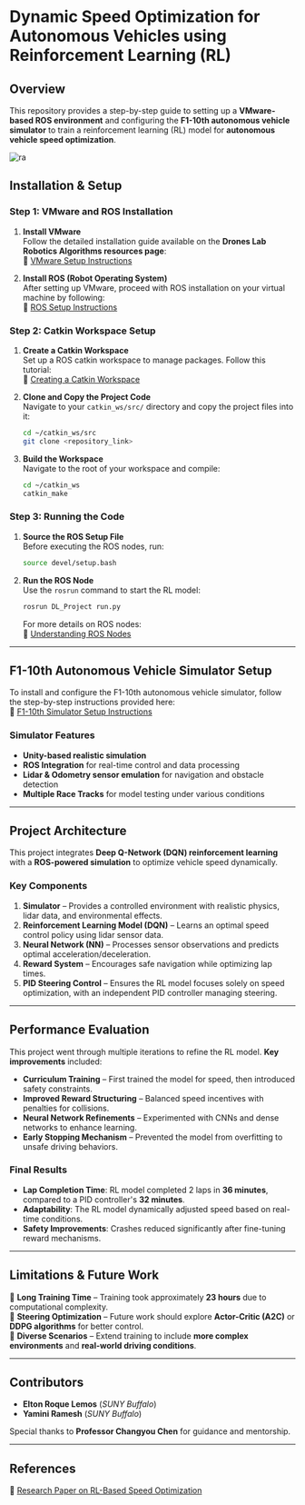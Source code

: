 # **Dynamic Speed Optimization for Autonomous Vehicles using Reinforcement Learning (RL)**

## **Overview**
This repository provides a step-by-step guide to setting up a **VMware-based ROS environment** and configuring the **F1-10th autonomous vehicle simulator** to train a reinforcement learning (RL) model for **autonomous vehicle speed optimization**. 

![ra](https://github.com/user-attachments/assets/4273e197-a467-4181-94fd-13c35e6e3c14)

## **Installation & Setup**

### **Step 1: VMware and ROS Installation**
1. **Install VMware**  
   Follow the detailed installation guide available on the **Drones Lab Robotics Algorithms resources page**:  
   📌 [VMware Setup Instructions](https://droneslab.github.io/RoboticsAlgorithms/resources/)

2. **Install ROS (Robot Operating System)**  
   After setting up VMware, proceed with ROS installation on your virtual machine by following:  
   📌 [ROS Setup Instructions](https://droneslab.github.io/RoboticsAlgorithms/resources/)

### **Step 2: Catkin Workspace Setup**
1. **Create a Catkin Workspace**  
   Set up a ROS catkin workspace to manage packages. Follow this tutorial:  
   📌 [Creating a Catkin Workspace](https://wiki.ros.org/catkin/Tutorials/CreatingPackage)

2. **Clone and Copy the Project Code**  
   Navigate to your `catkin_ws/src/` directory and copy the project files into it:
   ```sh
   cd ~/catkin_ws/src
   git clone <repository_link>
   ```

3. **Build the Workspace**  
   Navigate to the root of your workspace and compile:
   ```sh
   cd ~/catkin_ws
   catkin_make
   ```

### **Step 3: Running the Code**
1. **Source the ROS Setup File**  
   Before executing the ROS nodes, run:
   ```sh
   source devel/setup.bash
   ```

2. **Run the ROS Node**  
   Use the `rosrun` command to start the RL model:
   ```sh
   rosrun DL_Project run.py
   ```
   For more details on ROS nodes:  
   📌 [Understanding ROS Nodes](https://wiki.ros.org/ROS/Tutorials/UnderstandingNodes)

---

## **F1-10th Autonomous Vehicle Simulator Setup**
To install and configure the F1-10th autonomous vehicle simulator, follow the step-by-step instructions provided here:  
📌 [F1-10th Simulator Setup Instructions](https://liberating-dash-9ac.notion.site/F1Tenth-Simulator-Setup-5a013b6a723b490cbf6881a42a94d63f)

### **Simulator Features**
- **Unity-based realistic simulation**
- **ROS Integration** for real-time control and data processing
- **Lidar & Odometry sensor emulation** for navigation and obstacle detection
- **Multiple Race Tracks** for model testing under various conditions

---

## **Project Architecture**
This project integrates **Deep Q-Network (DQN) reinforcement learning** with a **ROS-powered simulation** to optimize vehicle speed dynamically.  

### **Key Components**
1. **Simulator** – Provides a controlled environment with realistic physics, lidar data, and environmental effects.
2. **Reinforcement Learning Model (DQN)** – Learns an optimal speed control policy using lidar sensor data.
3. **Neural Network (NN)** – Processes sensor observations and predicts optimal acceleration/deceleration.
4. **Reward System** – Encourages safe navigation while optimizing lap times.
5. **PID Steering Control** – Ensures the RL model focuses solely on speed optimization, with an independent PID controller managing steering.

---

## **Performance Evaluation**
This project went through multiple iterations to refine the RL model. **Key improvements** included:
- **Curriculum Training** – First trained the model for speed, then introduced safety constraints.
- **Improved Reward Structuring** – Balanced speed incentives with penalties for collisions.
- **Neural Network Refinements** – Experimented with CNNs and dense networks to enhance learning.
- **Early Stopping Mechanism** – Prevented the model from overfitting to unsafe driving behaviors.

### **Final Results**
- **Lap Completion Time**: RL model completed 2 laps in **36 minutes**, compared to a PID controller's **32 minutes**.
- **Adaptability**: The RL model dynamically adjusted speed based on real-time conditions.
- **Safety Improvements**: Crashes reduced significantly after fine-tuning reward mechanisms.

---

## **Limitations & Future Work**
🔸 **Long Training Time** – Training took approximately **23 hours** due to computational complexity.  
🔸 **Steering Optimization** – Future work should explore **Actor-Critic (A2C)** or **DDPG algorithms** for better control.  
🔸 **Diverse Scenarios** – Extend training to include **more complex environments** and **real-world driving conditions**.  

---

## **Contributors**
- **Elton Roque Lemos** (*SUNY Buffalo*)  
- **Yamini Ramesh** (*SUNY Buffalo*)  

Special thanks to **Professor Changyou Chen** for guidance and mentorship.

---

## **References**
📖 [Research Paper on RL-Based Speed Optimization](link_to_paper)
